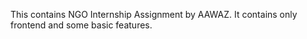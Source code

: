 This contains NGO Internship Assignment by AAWAZ.
It contains only frontend and some basic features.
